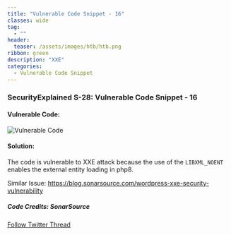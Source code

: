 ```yaml
---
title: "Vulnerable Code Snippet - 16"
classes: wide
tag: 
  - ""
header:
  teaser: /assets/images/htb/htb.png
ribbon: green
description: "XXE"
categories:
  - Vulnerable Code Snippet
---
```

### SecurityExplained S-28: Vulnerable Code Snippet - 16

#### Vulnerable Code:

![Vulnerable Code](https://raw.githubusercontent.com/harsh-bothra/SecurityExplained/main/media/code-16.jpg)

#### Solution:

The code is vulnerable to XXE attack because the use of the `LIBXML_NOENT` enables the external entity loading in php8.

Similar Issue: https://blog.sonarsource.com/wordpress-xxe-security-vulnerability

##### Code Credits: SonarSource

[Follow Twitter Thread](https://twitter.com/harshbothra_/status/1487080467861889030?s=20&t=DGEwqEwXwFbWH0VXkOKVsQ)
